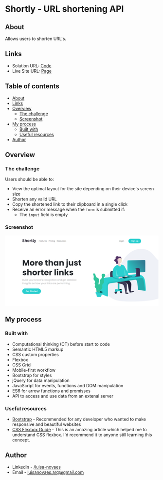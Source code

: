 # Shortly - URL shortening API

## About
Allows users to shorten URL's. 

## Links
- Solution URL: [Code](https://github.com/luisacmn/URL-Shortner/tree/luisacmn-patch-1)
- Live Site URL: [Page](https://luisacmn.github.io/URL-Shortner/)

## Table of contents
- [About](#about)
- [Links](#links)
- [Overview](#overview)
  - [The challenge](#the-challenge)
  - [Screenshot](#screenshot)
- [My process](#my-process)
  - [Built with](#built-with)
  - [Useful resources](#useful-resources)
- [Author](#author)


## Overview

### The challenge

Users should be able to:

- View the optimal layout for the site depending on their device's screen size
- Shorten any valid URL
- Copy the shortened link to their clipboard in a single click
- Receive an error message when the `form` is submitted if:
  - The `input` field is empty

### Screenshot

![](./screenshot.png)


## My process

### Built with
- Computational thinking (CT) before start to code
- Semantic HTML5 markup
- CSS custom properties
- Flexbox
- CSS Grid
- Mobile-first workflow
- Bootstrap for styles
- jQuery for data manipulation
- JavaScript for events, functions and DOM manipulation
- ES6 for arrow functions and promisses
- API to access and use data from an extenal server


### Useful resources

- [Bootstrap](https://getbootstrap.com/) - Recommended for any developer who wanted to make responsive and beautiful websites
- [CSS Flexbox Guide](https://css-tricks.com/snippets/css/a-guide-to-flexbox/) - This is an amazing article which helped me to understand CSS flexbox. I'd recommend it to anyone still learning this concept.

## Author

- Linkedin - [/luisa-novaes](https://www.linkedin.com/in/luisa-novaes/)
- Email - luisanovaes.arq@gmail.com




